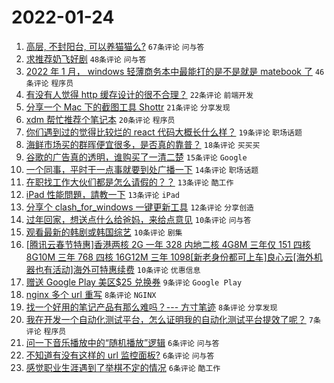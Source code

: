 # 2022-01-24

1. [高层, 不封阳台, 可以养猫猫么?](https://www.v2ex.com/t/830181) `67条评论` `问与答`
1. [求推荐奶飞好剧](https://www.v2ex.com/t/830193) `48条评论` `问与答`
1. [2022 年 1 月， windows 轻薄商务本中最能打的是不是就是 matebook 了](https://www.v2ex.com/t/830186) `46条评论` `程序员`
1. [有没有人觉得 http 缓存设计的很不合理？](https://www.v2ex.com/t/830203) `22条评论` `前端开发`
1. [分享一个 Mac 下的截图工具 Shottr](https://www.v2ex.com/t/830172) `21条评论` `分享发现`
1. [xdm 帮忙推荐个笔记本](https://www.v2ex.com/t/830179) `20条评论` `程序员`
1. [你们遇到过的觉得比较烂的 react 代码大概长什么样？](https://www.v2ex.com/t/830183) `19条评论` `职场话题`
1. [海鲜市场买的群晖便宜很多，是否真的靠普？](https://www.v2ex.com/t/830171) `18条评论` `买买买`
1. [谷歌的广告真的透明，谁购买了一清二楚](https://www.v2ex.com/t/830196) `15条评论` `Google`
1. [一个同事，平时干一点事就要到处广播一下](https://www.v2ex.com/t/830199) `14条评论` `职场话题`
1. [在职找工作大伙们都是怎么请假的？？](https://www.v2ex.com/t/830191) `13条评论` `酷工作`
1. [iPad 性能問題，請教一下](https://www.v2ex.com/t/830180) `13条评论` `iPad`
1. [分享个 clash_for_windows 一键更新工具](https://www.v2ex.com/t/830173) `12条评论` `分享创造`
1. [过年回家，想送点什么给爸妈，来给点意见](https://www.v2ex.com/t/830207) `10条评论` `问与答`
1. [观看最新的韩剧或韩国综艺](https://www.v2ex.com/t/830204) `10条评论` `剧集`
1. [[腾讯云春节特惠]香港两核 2G 一年 328 内地二核 4G8M 三年仅 151 四核 8G10M 三年 768 四核 16G12M 三年 1098[新老身份都可上车]良心云[海外机器也有活动]海外可特惠续费](https://www.v2ex.com/t/830187) `10条评论` `优惠信息`
1. [赠送 Google Play 美区$25 兑换券](https://www.v2ex.com/t/830232) `9条评论` `Google Play`
1. [nginx 多个 url 重写](https://www.v2ex.com/t/830235) `8条评论` `NGINX`
1. [找一个好用的笔记产品有那么难吗？--- 方寸笔迹](https://www.v2ex.com/t/830222) `8条评论` `分享发现`
1. [我在开发一个自动化测试平台，怎么证明我的自动化测试平台提效了呢？](https://www.v2ex.com/t/830228) `7条评论` `程序员`
1. [问一下音乐播放中的“随机播放”逻辑](https://www.v2ex.com/t/830242) `6条评论` `问与答`
1. [不知道有没有这样的 url 监控面板?](https://www.v2ex.com/t/830231) `6条评论` `问与答`
1. [感觉职业生涯遇到了举棋不定的情况](https://www.v2ex.com/t/830188) `6条评论` `酷工作`
